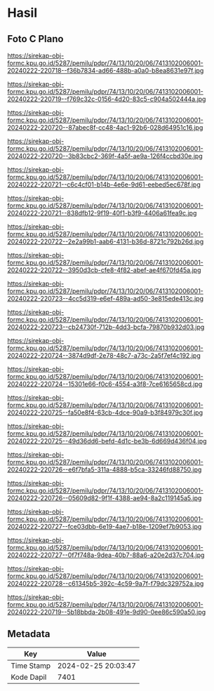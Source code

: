 # Hasil

## Foto C Plano

https://sirekap-obj-formc.kpu.go.id/5287/pemilu/pdpr/74/13/10/20/06/7413102006001-20240222-220718--f36b7834-ad66-488b-a0a0-b8ea8631e97f.jpg

https://sirekap-obj-formc.kpu.go.id/5287/pemilu/pdpr/74/13/10/20/06/7413102006001-20240222-220719--f769c32c-0156-4d20-83c5-c904a502444a.jpg

https://sirekap-obj-formc.kpu.go.id/5287/pemilu/pdpr/74/13/10/20/06/7413102006001-20240222-220720--87abec8f-cc48-4ac1-92b6-028d64951c16.jpg

https://sirekap-obj-formc.kpu.go.id/5287/pemilu/pdpr/74/13/10/20/06/7413102006001-20240222-220720--3b83cbc2-369f-4a5f-ae9a-126f4ccbd30e.jpg

https://sirekap-obj-formc.kpu.go.id/5287/pemilu/pdpr/74/13/10/20/06/7413102006001-20240222-220721--c6c4cf01-b14b-4e6e-9d61-eebed5ec678f.jpg

https://sirekap-obj-formc.kpu.go.id/5287/pemilu/pdpr/74/13/10/20/06/7413102006001-20240222-220721--838dfb12-9f19-40f1-b3f9-4406a61fea9c.jpg

https://sirekap-obj-formc.kpu.go.id/5287/pemilu/pdpr/74/13/10/20/06/7413102006001-20240222-220722--2e2a99b1-aab6-4131-b36d-8721c792b26d.jpg

https://sirekap-obj-formc.kpu.go.id/5287/pemilu/pdpr/74/13/10/20/06/7413102006001-20240222-220722--3950d3cb-cfe8-4f82-abef-ae4f670fd45a.jpg

https://sirekap-obj-formc.kpu.go.id/5287/pemilu/pdpr/74/13/10/20/06/7413102006001-20240222-220723--4cc5d319-e6ef-489a-ad50-3e815ede413c.jpg

https://sirekap-obj-formc.kpu.go.id/5287/pemilu/pdpr/74/13/10/20/06/7413102006001-20240222-220723--cb24730f-712b-4dd3-bcfa-79870b932d03.jpg

https://sirekap-obj-formc.kpu.go.id/5287/pemilu/pdpr/74/13/10/20/06/7413102006001-20240222-220724--3874d9df-2e78-48c7-a73c-2a5f7ef4c192.jpg

https://sirekap-obj-formc.kpu.go.id/5287/pemilu/pdpr/74/13/10/20/06/7413102006001-20240222-220724--15301e66-f0c6-4554-a3f8-7ce6165658cd.jpg

https://sirekap-obj-formc.kpu.go.id/5287/pemilu/pdpr/74/13/10/20/06/7413102006001-20240222-220725--fa50e8f4-63cb-4dce-90a9-b3f84979c30f.jpg

https://sirekap-obj-formc.kpu.go.id/5287/pemilu/pdpr/74/13/10/20/06/7413102006001-20240222-220725--49d36dd6-befd-4d1c-be3b-6d669d436f04.jpg

https://sirekap-obj-formc.kpu.go.id/5287/pemilu/pdpr/74/13/10/20/06/7413102006001-20240222-220726--e6f7bfa5-311a-4888-b5ca-33246fd88750.jpg

https://sirekap-obj-formc.kpu.go.id/5287/pemilu/pdpr/74/13/10/20/06/7413102006001-20240222-220726--05609d82-9f1f-4388-ae94-8a2c119145a5.jpg

https://sirekap-obj-formc.kpu.go.id/5287/pemilu/pdpr/74/13/10/20/06/7413102006001-20240222-220727--fce03dbb-6e19-4ae7-b18e-1209ef7b9053.jpg

https://sirekap-obj-formc.kpu.go.id/5287/pemilu/pdpr/74/13/10/20/06/7413102006001-20240222-220727--0f7f748a-9dea-40b7-88a6-a20e2d37c704.jpg

https://sirekap-obj-formc.kpu.go.id/5287/pemilu/pdpr/74/13/10/20/06/7413102006001-20240222-220728--c61345b5-392c-4c59-9a7f-f79dc329752a.jpg

https://sirekap-obj-formc.kpu.go.id/5287/pemilu/pdpr/74/13/10/20/06/7413102006001-20240222-220719--5b18bbda-2b08-491e-9d90-0ee86c590a50.jpg


## Metadata

| Key        | Value               |
| ---------- | ------------------- |
| Time Stamp | 2024-02-25 20:03:47 |
| Kode Dapil | 7401                |



